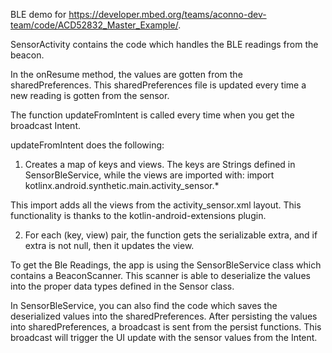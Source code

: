 BLE demo for <https://developer.mbed.org/teams/aconno-dev-team/code/ACD52832_Master_Example/>.

SensorActivity contains the code which handles the BLE readings from the beacon.

In the onResume method, the values are gotten from the sharedPreferences. This sharedPreferences
file is updated every time a new reading is gotten from the sensor.

The function updateFromIntent is called every time when you get the broadcast Intent.

updateFromIntent does the following:

1. Creates a map of keys and views. The keys are Strings defined in SensorBleService, while the
views are imported with: import kotlinx.android.synthetic.main.activity_sensor.*

This import adds all the views from the activity_sensor.xml layout. This functionality is thanks
to the kotlin-android-extensions plugin.

2. For each (key, view) pair, the function gets the serializable extra, and if extra is not null,
then it updates the view.

To get the Ble Readings, the app is using the SensorBleService class which contains a
BeaconScanner. This scanner is able to deserialize the values into the proper data types defined in
the Sensor class.

In SensorBleService, you can also find the code which saves the deserialized values into the
sharedPreferences. After persisting the values into sharedPreferences, a broadcast is sent from the
persist functions. This broadcast will trigger the UI update with the sensor values from the Intent.